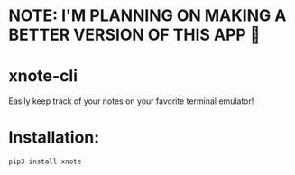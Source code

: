 # NOTE: I'M PLANNING ON MAKING A BETTER VERSION OF THIS APP :troll:

# xnote-cli
Easily keep track of your notes on your favorite terminal emulator!

# Installation:

``pip3 install xnote``
